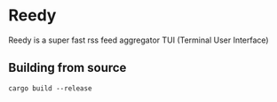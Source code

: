 # Reedy

Reedy is a super fast rss feed aggregator TUI (Terminal User Interface)

## Building from source

`cargo build --release`
